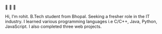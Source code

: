 👋 👋 👋 

Hi, I’m rohit. B.Tech student from Bhopal. Seeking a fresher role in the IT industry.
I learned various programming languages i.e C/C++, Java, Python, JavaScript. I also completed three web projects.


<!---
rohitsa321/rohitsa321 is a ✨ special ✨ repository because its `README.md` (this file) appears on your GitHub profile.
You can click the Preview link to take a look at your changes.
--->
